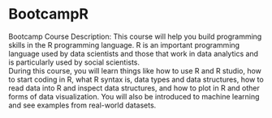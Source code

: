 # BootcampR

Bootcamp Course Description:
This course will help you build programming skills in the R programming language. R is an important programming language used by data scientists and those that work in data analytics and is particularly used by social scientists.   
During this course, you will learn things like how to use R and R studio, how to start coding in R, what R syntax is, data types and data structures, how to read data into R and inspect data structures, and how to plot in R and other forms of data visualization.  You will also be introduced to machine learning and see examples from real-world datasets. 
